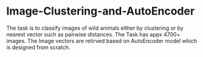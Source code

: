 # Image-Clustering-and-AutoEncoder
The task is to classify images of wild animals either by clustering or by nearest vector such as pairwise distances. The Task has appx 4700+ images. The Image vectors are retirved based on AutoEncoder model which is designed from scratch.
